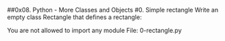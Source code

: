 ##0x08. Python - More Classes and Objects
#0. Simple rectangle
Write an empty class Rectangle that defines a rectangle:

You are not allowed to import any module
File: 0-rectangle.py
